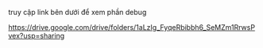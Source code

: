 truy cập link bên dưới để xem phần debug

https://drive.google.com/drive/folders/1aLzIg_FyqeRbibbh6_SeMZm1RrwsPvex?usp=sharing
